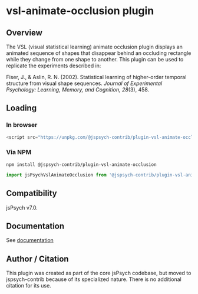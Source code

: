 # vsl-animate-occlusion plugin

## Overview

The VSL (visual statistical learning) animate occlusion plugin displays an animated sequence of shapes that disappear behind an occluding rectangle while they change from one shape to another. This plugin can be used to replicate the experiments described in:

Fiser, J., & Aslin, R. N. (2002). Statistical learning of higher-order temporal structure from visual shape sequences. *Journal of Experimental Psychology: Learning, Memory, and Cognition, 28*(3), 458.

## Loading

### In browser

```js
<script src="https://unpkg.com/@jspsych-contrib/plugin-vsl-animate-occlusion@1.0.0">
```

### Via NPM

```
npm install @jspsych-contrib/plugin-vsl-animate-occlusion
```

```js
import jsPsychVslAnimateOcclusion from '@jspsych-contrib/plugin-vsl-animate-occlusion';
```

## Compatibility

jsPsych v7.0.

## Documentation

See [documentation](docs/jspsych-vsl-animate-occlusion.md)

## Author / Citation

This plugin was created as part of the core jsPsych codebase, but moved to jspsych-contrib because of its specialized nature. There is no additional citation for its use.